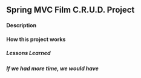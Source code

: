 ## Spring MVC Film C.R.U.D. Project

#### Description

#### How this project works

##### Lessons Learned

##### If we had more time, we would have

